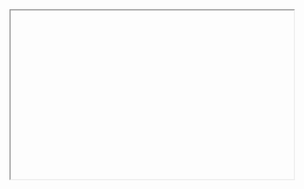 <iframe data-src="https://liaojunjun.github.io/nice/root/svg/svg_column_chart_demo.html" width="100%" height="300"></iframe>
